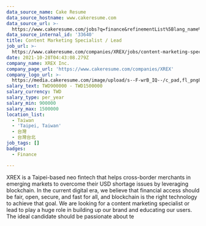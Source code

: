 ```yaml
---
data_source_name: Cake Resume
data_source_hostname: www.cakeresume.com
data_source_url: >-
  https://www.cakeresume.com/jobs?q=finance&refinementList%5Blang_name%5D%5B0%5D=English&refinementList%5Bsalary_type%5D=per_year&range%5Bsalary_range%5D%5Bmin%5D=1000000&page=3
data_source_internal_id: '33640'
title: Content Marketing Specialist / Lead
job_url: >-
  https://www.cakeresume.com/companies/XREX/jobs/content-marketing-specialist-lead
date: 2021-10-28T04:43:08.279Z
company_name: XREX Inc.
company_page_url: 'https://www.cakeresume.com/companies/XREX'
company_logo_url: >-
  https://media.cakeresume.com/image/upload/s--F-wrB_IQ--/c_pad,fl_png8,h_200,w_200/v1577753848/tuw4wffo97drgklzeouz.png
salary_text: TWD900000 - TWD1500000
salary_currency: TWD
salary_type: per_year
salary_min: 900000
salary_max: 1500000
location_list:
  - Taiwan
  - 'Taipei, Taiwan'
  - 台灣
  - 台灣台北
job_tags: []
badges:
  - Finance

---
```


XREX is a Taipei-based neo fintech that helps cross-border merchants in emerging markets to overcome their USD shortage issues by leveraging blockchain. In the current digital era, we believe that financial access should be fair, open, secure, and fast for all, and blockchain is the right technology to achieve that goal. We are looking for a content marketing specialist or lead to play a huge role in building up our brand and educating our users. The ideal candidate should be passionate about te